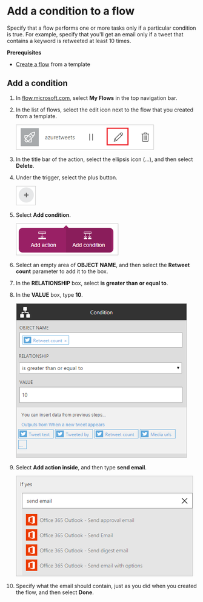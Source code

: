 <properties
    pageTitle="Add a condition to a flow | Microsoft Flow"
    description="Specify that a flow performs one or more tasks only if a particular condition is true."
    services=""
    suite="flow"
    documentationCenter="na"
    authors="stepsic-microsoft-com"
    manager="erikre"
    editor=""
    tags=""/>

<tags
   ms.service="flow"
   ms.devlang="na"
   ms.topic="article"
   ms.tgt_pltfrm="na"
   ms.workload="na"
   ms.date="04/08/2016"
   ms.author="stepsic"/>

# Add a condition to a flow #

Specify that a flow performs one or more tasks only if a particular condition is true. For example, specify that you'll get an email only if a tweet that contains a keyword is retweeted at least 10 times.

**Prerequisites**

- [Create a flow](get-started-logic-template.md) from a template

## Add a condition ##

1. In [flow.microsoft.com](https://flow.microsoft.com), select **My Flows** in the top navigation bar.

1. In the list of flows, select the edit icon next to the flow that you created from a template.

    ![Icon to edit the azuretweets flow](./media/add-a-condition/edit-flow.png)

1. In the title bar of the action, select the ellipsis icon (...), and then select **Delete**.

1. Under the trigger, select the plus button.

    ![Icon to add an action or a condition](./media/add-a-condition/plus-button.png)

1. Select **Add condition**.

    ![Condition button](./media/add-a-condition/add-condition.png)

1. Select an empty area of **OBJECT NAME**, and then select the **Retweet count** parameter to add it to the box.

1. In the **RELATIONSHIP** box, select **is greater than or equal to**.

1. In the **VALUE** box, type **10**.

    ![The OBJECT NAME box with a parameter in it](./media/add-a-condition/specify-condition.png)

1. Select **Add action inside**, and then type **send email**.

    ![Add action inside](./media/add-a-condition/ifyes.png)

1. Specify what the email should contain, just as you did when you created the flow, and then select **Done**.
